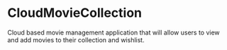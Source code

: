 # CloudMovieCollection
Cloud based movie management application that will allow users to view and add movies to their collection and wishlist.
